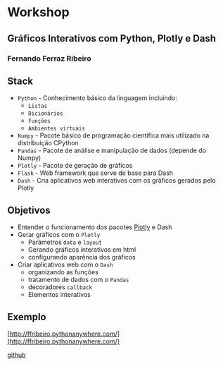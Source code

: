 # Workshop
## Gráficos Interativos com Python, Plotly e Dash

<!-- <img src=" ./figs/logo_visual_header.png" > -->

### Fernando Ferraz Ribeiro

## Stack

* `Python` - Conhecimento básico da linguagem incluindo:
    * `Listas`
    * `Dicionários`
    * `Funções`
    * `Ambientes virtuais`
* `Numpy` - Pacote básico de programação científica mais utilizado na distribuição CPython
* `Pandas` - Pacote de análise e manipulação de dados (depende do Numpy)
* `Plotly` - Pacote de geração de gráficos 
* `Flask` - Web framework que serve de base para Dash
* `Dash` - Cria aplicativos web interativos com os gráficos gerados pelo Plotly

## Objetivos

* Entender o funcionamento dos pacotes [Plotly](https://plotly.com/) e Dash
* Gerar gráficos com o `Plotly`
  * Parâmetros `data` e `layout`
  * Gerando gráficos interativos em html
  * configurando aparência dos gráficos
* Criar aplicativos web com o `Dash`
  * organizando as funções
  * tratamento de dados com o `Pandas`
  * decoradores `callback`
  * Elementos interativos

## Exemplo

[http://ffribeiro.pythonanywhere.com/](http://ffribeiro.pythonanywhere.com/)

[github](https://github.com/255ribeiro/apptest)


